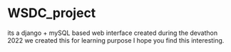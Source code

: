 # WSDC_project
its a django + mySQL based web interface created during the devathon 2022 we created this for learning purpose I hope you find this interesting.
